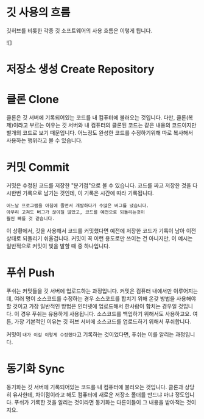 깃 사용의 흐름
====

깃허브를 비롯한 각종 깃 소프트웨어의 사용 흐름은 이렇게 됩니다.

![]

# 저장소 생성 Create Repository
# 클론 Clone
클론은 깃 서버에 기록되어있는 코드를 내 컴퓨터에 불러오는 것입니다. 다만, 클론(복제)이라고 부르는 이유는 깃 서버와 내 컴퓨터의 클론된 코드는 같은 내용의 코드이지만 별개의 코드로 보기 때문입니다. 어느정도 완성한 코드를 수정하기위해 따로 복사해서 사용하는 행위라고 볼 수 있습니다.

# 커밋 Commit
커밋은 수정된 코드를 저장한 "분기점"으로 볼 수 있습니다. 코드를 짜고 저장한 것을 다시한번 기록으로 남기는 것인데, 이 기록은 시간에 따라 기록됩니다.

```
어느날 프로그램을 아침에 졸면서 개발하다가 수많은 버그를 냈습니다. 
아무리 고쳐도 버그가 끊이질 않았고, 코드를 예전으로 되돌리는것이 
훨씬 빠를 것 같습니다.
```
이 상황에서, 깃을 사용해서 코드를 커밋했다면 예전에 저장한 코드가 기록이 남아 이전 상태로 되돌리기 쉬울겁니다. 커밋이 꼭 이런 용도로만 쓰이는 건 아니지만, 이 예시는 일반적으로 커밋이 빛을 발할 때 중 하나입니다.
# 푸쉬 Push
푸쉬는 커밋들을 깃 서버에 업로드하는 과정입니다. 커밋은 컴퓨터 내에서만 이루어지는데, 여러 명이 소스코드를 수정하는 경우 소스코드를 합치기 위해 온갖 방법을 사용해야할 것이고 가장 일반적인 방법은 인터넷에 업로드해서 한사람이 합치는 경우일 것입니다. 이 경우 푸쉬는 유용하게 사용됩니다. 소스코드를 백업하기 위해서도 사용하고요. 여튼, 가장 기본적인 이유는 깃 허브 서버에 소스코드를 업로드하기 위해서 푸쉬합니다.

커밋이 `내가 이걸 이렇게 수정했다`고 기록하는 것이었다면, 푸쉬는 이를 알리는 과정입니다. 
# 동기화 Sync
동기화는 깃 서버에 기록되어있는 코드를 내 컴퓨터에 불러오는 것입니다. 클론과 상당히 유사한데, 차이점이라고 해도 컴퓨터에 새로운 저장소 폴더를 만드냐 마냐 정도입니다. 푸쉬가 기록한 것을 알리는 것이라면 동기화는 다른이들이 그 내용을 받아적는 것이지요.
